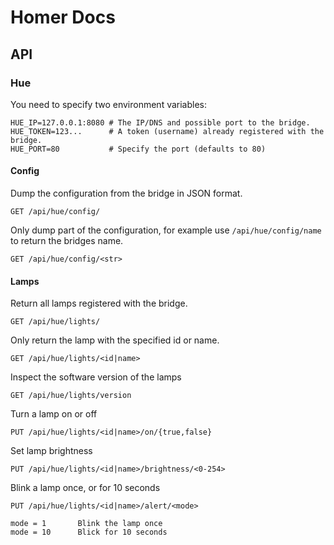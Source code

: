 # Homer Docs

## API

### Hue

You need to specify two environment variables:

    HUE_IP=127.0.0.1:8080 # The IP/DNS and possible port to the bridge.
    HUE_TOKEN=123...      # A token (username) already registered with the bridge.
    HUE_PORT=80           # Specify the port (defaults to 80)

#### Config

Dump the configuration from the bridge in JSON format.

    GET /api/hue/config/

Only dump part of the configuration, for example use `/api/hue/config/name` to return the bridges name.

    GET /api/hue/config/<str>

#### Lamps

Return all lamps registered with the bridge.

    GET /api/hue/lights/

Only return the lamp with the specified id or name.

    GET /api/hue/lights/<id|name>

Inspect the software version of the lamps

    GET /api/hue/lights/version

Turn a lamp on or off

    PUT /api/hue/lights/<id|name>/on/{true,false}

Set lamp brightness

    PUT /api/hue/lights/<id|name>/brightness/<0-254>

Blink a lamp once, or for 10 seconds

    PUT /api/hue/lights/<id|name>/alert/<mode>

    mode = 1       Blink the lamp once
    mode = 10      Blick for 10 seconds
